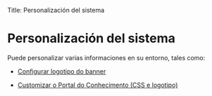 Title: Personalización del sistema

# Personalización del sistema

Puede personalizar varias informaciones en su entorno, tales como:

- [Configurar logotipo do banner][1]

- [Customizar o Portal do Conhecimento (CSS e logotipo)][2]

[1]:/es-es/citsmart-platform-8/platform-administration/environment-configuration/banner-logo.html
[2]:/es-es/citsmart-platform-8/platform-administration/environment-configuration/knowledge-portal-customize-knowledge-portal.html
